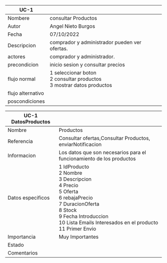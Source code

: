 |UC-1||
| ----------- | ----------- |
| Nombere | consultar Productos |
| Autor |   Angel Nieto Burgos |
| Fecha |07/10/2022   |
| Descripcion | comprador y administrador pueden ver ofertas. 
| actores |   comprador y administrador.|
| precondicion |   inicio sesion y consultar precios   |
| flujo normal   |  1 seleccionar boton <br>  2 consultar productos <br> 3 mostrar datos productos <br> |
| flujo alternativo || 
| poscondiciones ||

|UC-1 DatosProductos||
| ----------- | ----------- |
| Nombre |  Productos |  
|Referencia| Consultar ofertas,Consultar Productos, enviarNotificacion|
|Informacion|Los datos que son necesarios para el funcionamiento de los productos  |
|Datos especificos|1 IdProducto <br>  2 Nombre <br> 3 Descripcion <br> 4 Precio <br> 5 Oferta <br>6 rebajaPrecio <br> 7 DuracionOferta <br>8  Stock <br>9 Fecha Introduccion <br>10 Lista Emails Interesados en el producto <br> 11 Primer Envio|
|Importancia|Muy Importantes|
|Estado||
|Comentarios||